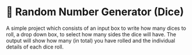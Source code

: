 # 🎲 Random Number Generator (Dice)

A simple project which consists of an input box to write how many dices to roll, a drop down box, to select how many sides the dice will have. The output will show how many (in total) you have rolled and the individual details of each dice roll.  
